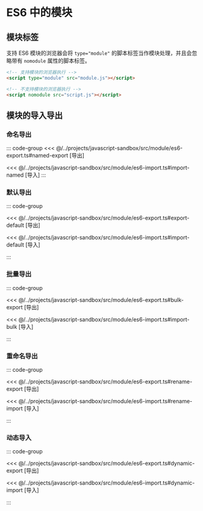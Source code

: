 # ES6 中的模块

## 模块标签

支持 ES6 模块的浏览器会将 `type="module"` 的脚本标签当作模块处理，并且会忽略带有 `nomodule` 属性的脚本标签。

```html
<!-- 支持模块的浏览器执行 -->
<script type="module" src="module.js"></script>

<!-- 不支持模块的浏览器执行 -->
<script nomodule src="script.js"></script>
```

## 模块的导入导出

### 命名导出

::: code-group
<<< @/../projects/javascript-sandbox/src/module/es6-export.ts#named-export [导出]

<<< @/../projects/javascript-sandbox/src/module/es6-import.ts#import-named [导入]
:::

### 默认导出

::: code-group

<<< @/../projects/javascript-sandbox/src/module/es6-export.ts#export-default [导出]

<<< @/../projects/javascript-sandbox/src/module/es6-import.ts#import-default [导入]

:::

### 批量导出

::: code-group

<<< @/../projects/javascript-sandbox/src/module/es6-export.ts#bulk-export [导出]

<<< @/../projects/javascript-sandbox/src/module/es6-import.ts#import-bulk [导入]

:::

### 重命名导出

::: code-group

<<< @/../projects/javascript-sandbox/src/module/es6-export.ts#rename-export [导出]

<<< @/../projects/javascript-sandbox/src/module/es6-import.ts#rename-import [导入]

:::

### 动态导入

::: code-group

<<< @/../projects/javascript-sandbox/src/module/es6-export.ts#dynamic-export [导出]

<<< @/../projects/javascript-sandbox/src/module/es6-import.ts#dynamic-import [导入]

:::
